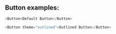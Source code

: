 <h2>Button examples:</h2>

```js
<Button>Default Button</Button>
```

```js
<Button theme="outlined">Outlined Button</Button>
```
